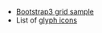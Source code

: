 + [Bootstrap3 grid sample](https://codepen.io/illegitimis/pen/zzwvRv)
+ List of [glyph icons](http://glyphicons.bootstrapcheatsheets.com/)
